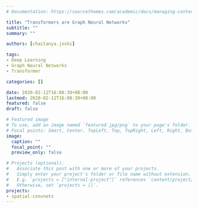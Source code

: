```yaml
---
# Documentation: https://sourcethemes.com/academic/docs/managing-content/

title: "Transformers are Graph Neural Networks"
subtitle: ""
summary: ""

authors: [chaitanya.joshi]

tags:
- Deep Learning
- Graph Neural Networks
- Transformer

categories: []

date: 2020-02-12T16:08:39+08:00
lastmod: 2020-02-12T16:08:39+08:00
featured: false
draft: false

# Featured image
# To use, add an image named `featured.jpg/png` to your page's folder.
# Focal points: Smart, Center, TopLeft, Top, TopRight, Left, Right, BottomLeft, Bottom, BottomRight.
image:
  caption: ""
  focal_point: ""
  preview_only: false

# Projects (optional).
#   Associate this post with one or more of your projects.
#   Simply enter your project's folder or file name without extension.
#   E.g. `projects = ["internal-project"]` references `content/project/deep-learning/index.md`.
#   Otherwise, set `projects = []`.
projects:
- spatial-convnets
---
```


<!-- 
Research friends ask: what are some success stories of GNNs being practical? Besides the usual recommender systems and drug design, a slightly nuanced application is the Transformer architecture, an architecture which has seen rapid adoption in NLP for its advantages over RNNs.

Bataglia 
Dgl tutorials and papers from team
Our graph transformer paper

Are fc graphs the best representation
Is working on fc graphs somehow akin to learning the graph structure, and thus discovering syntax (link to chris manning work, google brain work)

What choice of attention mechanisim is best (Luong investigated this years ago, but not in context of multi head models)
What are multiple heads doing? Do they help with bad init, or do they look at different aspects or facilitate different types of messages to propogate?
What is the overparameterized FC layer? Why is that the only place where they use non-linearities?
Can we use ideas such as MHA and Pw-FF in designing more powerful GNNs? E.g. can we benefit from encoding graph features such as node degree akin to position encodings in text? E.g.2. can we use BERT style special tokens at each layer to build represenations of sub-graphs/graphs?
Why did they decide on a particular way of doing batch norm after residual conex? And is that why we need warmup?


Here are some nice resources to get you started w/ Graph Transformers!

 

In the context of NLP and Machine Translation
Original paper: https://arxiv.org/abs/1706.03762
Helpful blogpost: http://nlp.seas.harvard.edu/2018/04/03/attention.html
http://jalammar.github.io/illustrated-transformer/
https://github.com/sannykim/transformers
Helpful YouTube video: https://www.youtube.com/watch?v=iDulhoQ2pro&t=3s
Generic mathematical/graph formulation as ‘attention on fully-connected graphs’
Arthur Szlam’s talk: https://ipam.wistia.com/medias/1zgl4lq6nh
Graph Attention Network: https://arxiv.org/abs/1710.10903


 -->
